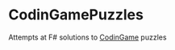 # CodinGamePuzzles
Attempts at F# solutions to [CodinGame](https://www.codingame.com/training) puzzles 

